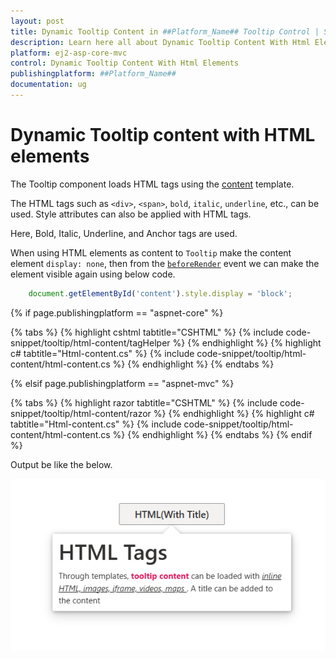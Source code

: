 ```yaml
---
layout: post
title: Dynamic Tooltip Content in ##Platform_Name## Tooltip Control | Syncfusion
description: Learn here all about Dynamic Tooltip Content With Html Elements in Syncfusion ##Platform_Name## Tooltip component of syncfusion and more.
platform: ej2-asp-core-mvc
control: Dynamic Tooltip Content With Html Elements
publishingplatform: ##Platform_Name##
documentation: ug
---
```


# Dynamic Tooltip content with HTML elements

The Tooltip component loads HTML tags using the [content](https://ej2.syncfusion.com/documentation/tooltip/content.html?lang=typescript) template.

The HTML tags such as `<div>`, `<span>`, `bold`, `italic`, `underline`, etc., can be used. Style attributes can also be applied with HTML tags.

Here, Bold, Italic, Underline, and Anchor tags are used.

When using HTML elements as content to `Tooltip` make the content element `display: none`, then from the [`beforeRender`](https://ej2.syncfusion.com/documentation/tooltip/api-tooltip.html?lang=typescript#beforerender) event we can make the element visible again using below code.

```typescript
    document.getElementById('content').style.display = 'block';
```

{% if page.publishingplatform == "aspnet-core" %}

{% tabs %}
{% highlight cshtml tabtitle="CSHTML" %}
{% include code-snippet/tooltip/html-content/tagHelper %}
{% endhighlight %}
{% highlight c# tabtitle="Html-content.cs" %}
{% include code-snippet/tooltip/html-content/html-content.cs %}
{% endhighlight %}
{% endtabs %}

{% elsif page.publishingplatform == "aspnet-mvc" %}

{% tabs %}
{% highlight razor tabtitle="CSHTML" %}
{% include code-snippet/tooltip/html-content/razor %}
{% endhighlight %}
{% highlight c# tabtitle="Html-content.cs" %}
{% include code-snippet/tooltip/html-content/html-content.cs %}
{% endhighlight %}
{% endtabs %}
{% endif %}

Output be like the below.

![ASP .NET Core - Dynamic Tooltip content with HTML elements](../images/htmlElements.png)